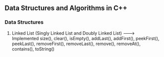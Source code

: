 ## Data Structures and Algorithms in C++

### Data Structures
1. Linked List (Singly Linked List and Doubly Linked List) ---> Implemented size(), clear(), isEmpty(), addLast(), addFirst(), peekFirst(), peekLast(), removeFirst(), removeLast(), remove(), removeAt(), contains(), toString()
